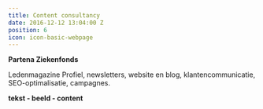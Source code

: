 ```yaml
---
title: Content consultancy
date: 2016-12-12 13:04:00 Z
position: 6
icon: icon-basic-webpage
---
```


**Partena Ziekenfonds**

Ledenmagazine Profiel, newsletters, website en blog, klantencommunicatie, SEO-optimalisatie, campagnes.

**tekst - beeld - content**